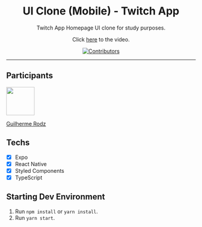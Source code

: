 <h1 align="center">
UI Clone (Mobile) - Twitch App
</h1>

<p align="center">Twitch App Homepage UI clone for study purposes.</p>
<p align="center">Click <a href="https://www.youtube.com/watch?v=bJVp_vlvMwQ">here</a> to the video.</p>

<p align="center">
  <a href="https://github.com/rocketseat-content/youtube-clone-twitch-app/graphs/contributors">
    <img src="https://img.shields.io/github/contributors/rocketseat-content/youtube-clone-twitch-app?color=%236633cc&logoColor=%236633cc&style=flat" alt="Contributors">
  </a>
</p>

<hr>

## Participants

[<img src="https://avatars3.githubusercontent.com/u/10366880?s=460&v=4" width="75px;"/>](https://github.com/guilhermerodz)

[Guilherme Rodz](https://github.com/guilhermerodz)

## Techs

- [x] Expo
- [x] React Native
- [x] Styled Components
- [x] TypeScript

## Starting Dev Environment

1. Run `npm install` or `yarn install`.<br />
2. Run `yarn start`.<br />
